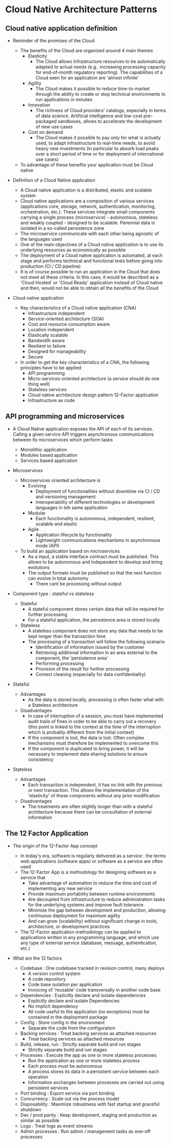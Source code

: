 # Cloud Native Architecture Patterns

## Cloud native application definition

* Reminder of the promises of the Cloud
    * The benefits of the Cloud are organized around 4 main themes
        * Elasticity
            * The Cloud allows infrastructure resources to be automatically adapted to actual needs (e.g.. increasing processing capacity for end-of-month regulatory reporting). The capabilities of a Cloud seen for an application are 'almost infinite'
        * Agility
            * The Cloud makes it possible to reduce time-to-market through the ability to create or stop technical environments to run applications in minutes
        * Innovation
            * The richness of Cloud providers' catalogs, especially in terms of data science. Artificial intelligence and low-cost pre-packaged sandboxes, allows to accelerate the development of new use cases
        * Cost on demand
            * The Cloud makes it possible to pay only for what is actually used, to adapt infrastructure to real-time needs, to avoid heavy new investments (in particular to absorb load peaks over a short period of time or for deployment of international use cases)
    * To advantage of these benefits your application must be Cloud native

* Definition of a Cloud Native application
    * A Cloud native application is a distributed, elastic and scalable system
    * Cloud native applications are a composition of various services (applications core, storage, network, authentication, monitoring, orchestration, etc.). These services integrate small components carrying a single process (microservice) - autonomous, stateless and weakly coupled - designed to be scalable. Perennial data is isolated in a so-called persistence zone
    * The microservice communicate with each other being agnostic of the languages used
    * One of the main objectives of a Cloud native application is to use its underlying resources as economically as possible
    * The deployment of a Cloud native application is automated, at each stage and performs technical and functional tests before going into production (CI / CD pipeline)
    * It is of course possible to run an application in the Cloud that does not meet all these criteria. In this case, it would be described as a 'Cloud Hosted' or 'Cloud Ready' application instead of Cloud native and then, would not be able to obtain all the benefits of the Cloud

* Cloud native application
    * Key characteristics of a Cloud native application (CNA)
        * Infrastructure independent
        * Service-oriented architecture (SOA)
        * Cost and resource consumption aware
        * Location independent
        * Elastically scalable
        * Bandwidth aware
        * Resilient to failure
        * Designed for manageability
        * Secure
    * In order to get the key characteristics of a CNA, the following principles have to be applied
        * API programming
        * Micro-services-oriented architecture (a service should do one thing well)
        * Stateless services
        * Cloud native architecture design pattern 12-Factor application
        * Infrastructure as code

## API programming and microservices

* A Cloud Native application exposes the API of each of its services. Calling a given service API triggers asynchronous communications between its microservices which perform tasks
    * Monolithic application
    * Modules based application
    * Services based application

* Microservices
    * Microservices oriented architecture is
        * Evolving
            * Deployment of functionalities without downtime via CI / CD and versioning management
            * Interoperability of different technologies or development languages in teh same application
        * Modular
            * Each functionality is autonomous, independent, resilient, scalable and elastic
        * Agile
            * Application lifecycle by functionality
            * Lightweight communications mechanisms in asynchronous mode (API)
    * To build an application based on microservices
        * As a input, a stable interface contract must be published. This allows to be autonomous and independent to develop and bring evolutions
        * The output formats must be published so that the next function can evolve in total autonomy
            * There cant be processing without output

* Component type : stateful vs stateless
    * Stateful
        * A stateful component stores certain data that will be required for further processing
        * For a stateful application, the persistence area is stored locally
    * Stateless
        * A stateless component does not store any data that needs to be kept longer than the transaction time
        * The processing of a transaction will follow the following scenario
            * Identification of information issued by the customer
            * Retrieving additional information in an area external to the component, the 'persistence area'
            * Performing processing
            * Provision of the result for further processing
            * Context cleaning (especially for data confidentiality)

* Stateful
    * Advantages
        * As the data is stored locally, processing is often faster what with a Stateless architecture
    * Disadvantages
        * In case of interruption of a session, you must have implemented audit trails of fines in order to be able to carry out a recovery (this point is linked to the context at the time of the interruption which is probably different from the initial context)
        * If the component is lost, the data is lost. Often complex mechanisms must therefore be implemented to overcome this
        * If the component is duplicated to bring power, it will be necessary to implement data sharing solutions to ensure consistency

* Stateless
    * Advantages
        * Each transaction is independent, it has no link with the previous or next transaction. This allows the implementation of the 'elasticity' of these components without any prior modification
    * Disadvantages
        * The treatments are often slightly longer than with a stateful architecture because there can be consultation of external information

## The 12 Factor Application

* The origin of the 12-Factor App concept
    * In today's era, software is regularly delivered as a service :  the terms web applications (software apps) or software as a service are often used
    * The 12-Factor App is a methodology for designing software as a service that
        * Take advantage of automation to reduce the time and cost of implementing any new service
        * Provide maximum portability between runtime environments
        * Are decoupled from infrastructure to reduce administration tasks for the underlying systems and improve fault tolerance
        * Minimize the gap between development and production, allowing continuous deployment for maximum agility
        * And can grow (scalability) without significant change in tools, architecture, or development practices
    * The 12-Factor application methodology can be applied to applications written in any programming language, and which use any type of external service (database, message, authentication, etc.)

* What are the 12 factors
    * Codebase : One codebase tracked in revision control, many deploys
        * A version control system
        * A code repository
        * Code base isolation per application
        * Invoicing of 'reusable' code transversally in another code base
    * Dependencies : Explicitly declare and isolate dependencies
        * Explicitly declare and isolate Dependencies
        * No implicit dependency
        * All code useful to the application (no exceptions) must be contained in the deployment package
    * Config : Store config in the environment
        * Separate the code from the configuration
    * Backing services : Treat backing services as attached resources
        * Treat backing services as attached resources
    * Build, release, run : Strictly separate build and run stages
        *  Strictly separate build and run stages
    * Processes : Execute the app as one or more stateless processes
        * Run the application as one or more stateless process
        * Each process must be autonomous
        * A process stores its data in a persistent service between each operation
        * Information exchanges between processes are carried out using persistent services
    * Port binding : Export service via port binding
    * Concurrency : Scale out via the process model
    * Disposability : Maximize robustness with fast startup and graceful shutdown
    * Dev / prod parity : Keep development, staging and production as similar as possible
    * Logs : Treat logs as event streams
    * Admin processes : Run admin / management tasks as one-off processes
